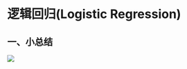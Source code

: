 # 逻辑回归(Logistic Regression)
## 一、小总结
![](https://github.com/daacheng/pythonForMachineLearning/blob/master/pic/ML3STEP.png?raw=true)
